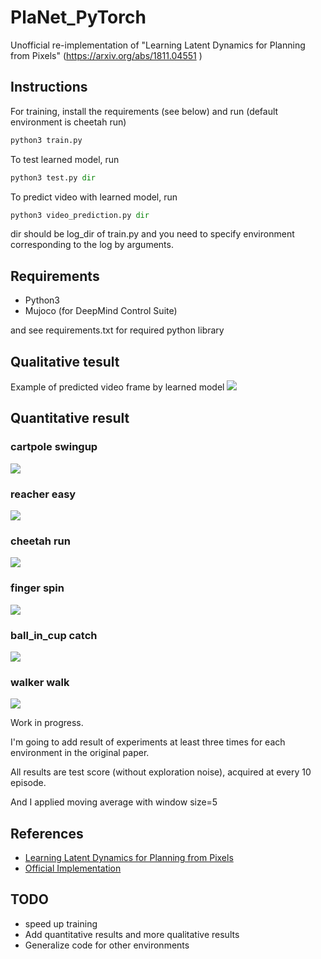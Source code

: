 # PlaNet_PyTorch
Unofficial re-implementation of "Learning Latent Dynamics for Planning from Pixels" (https://arxiv.org/abs/1811.04551 )

## Instructions
For training, install the requirements (see below) and run (default environment is cheetah run)
```python
python3 train.py
```

To test learned model, run
```python
python3 test.py dir
```

To predict video with learned model, run
```python
python3 video_prediction.py dir
```
dir should be log_dir of train.py and you need to specify environment corresponding to the log by arguments.



## Requirements
* Python3
* Mujoco (for DeepMind Control Suite)

and see requirements.txt for required python library

## Qualitative tesult
Example of predicted video frame by learned model
![](https://github.com/cross32768/PlaNet_PyTorch/blob/master/video_prediction.gif)

## Quantitative result
### cartpole swingup
![](https://github.com/cross32768/PlaNet_PyTorch/blob/master/figures/cartpole_swingup.png)

### reacher easy
![](https://github.com/cross32768/PlaNet_PyTorch/blob/master/figures/reacher_easy.png)

### cheetah run
![](https://github.com/cross32768/PlaNet_PyTorch/blob/master/figures/cheetah_run.png)

### finger spin
![](https://github.com/cross32768/PlaNet_PyTorch/blob/master/figures/finger_spin.png)

### ball_in_cup catch
![](https://github.com/cross32768/PlaNet_PyTorch/blob/master/figures/ball_in_cup_catch.png)

### walker walk
![](https://github.com/cross32768/PlaNet_PyTorch/blob/master/figures/walker_walk.png)

Work in progress.

I'm going to add result of experiments at least three times for each environment in the original paper.

All results are test score (without exploration noise), acquired at every 10 episode.

And I applied moving average with window size=5

## References
* [Learning Latent Dynamics for Planning from Pixels](https://arxiv.org/abs/1811.04551)
* [Official Implementation](https://github.com/google-research/planet)


## TODO
* speed up training
* Add quantitative results and more qualitative results
* Generalize code for other environments
